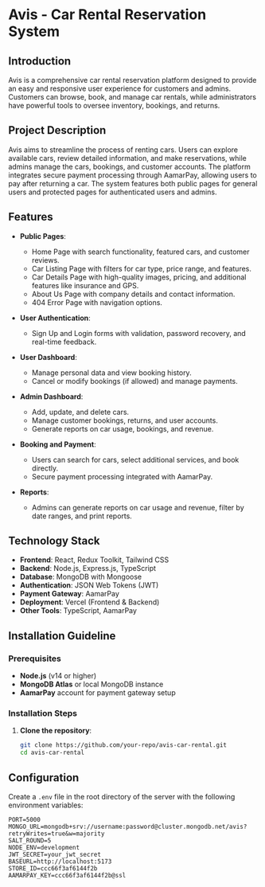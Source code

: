 # Avis - Car Rental Reservation System

## Introduction
Avis is a comprehensive car rental reservation platform designed to provide an easy and responsive user experience for customers and admins. Customers can browse, book, and manage car rentals, while administrators have powerful tools to oversee inventory, bookings, and returns.

## Project Description
Avis aims to streamline the process of renting cars. Users can explore available cars, review detailed information, and make reservations, while admins manage the cars, bookings, and customer accounts. The platform integrates secure payment processing through AamarPay, allowing users to pay after returning a car. The system features both public pages for general users and protected pages for authenticated users and admins.

## Features
- **Public Pages**:
  - Home Page with search functionality, featured cars, and customer reviews.
  - Car Listing Page with filters for car type, price range, and features.
  - Car Details Page with high-quality images, pricing, and additional features like insurance and GPS.
  - About Us Page with company details and contact information.
  - 404 Error Page with navigation options.

- **User Authentication**:
  - Sign Up and Login forms with validation, password recovery, and real-time feedback.

- **User Dashboard**:
  - Manage personal data and view booking history.
  - Cancel or modify bookings (if allowed) and manage payments.

- **Admin Dashboard**:
  - Add, update, and delete cars.
  - Manage customer bookings, returns, and user accounts.
  - Generate reports on car usage, bookings, and revenue.

- **Booking and Payment**:
  - Users can search for cars, select additional services, and book directly.
  - Secure payment processing integrated with AamarPay.

- **Reports**:
  - Admins can generate reports on car usage and revenue, filter by date ranges, and print reports.

## Technology Stack
- **Frontend**: React, Redux Toolkit, Tailwind CSS
- **Backend**: Node.js, Express.js, TypeScript
- **Database**: MongoDB with Mongoose
- **Authentication**: JSON Web Tokens (JWT)
- **Payment Gateway**: AamarPay
- **Deployment**: Vercel (Frontend & Backend)
- **Other Tools**: TypeScript, AamarPay

## Installation Guideline

### Prerequisites
- **Node.js** (v14 or higher)
- **MongoDB Atlas** or local MongoDB instance
- **AamarPay** account for payment gateway setup

### Installation Steps

1. **Clone the repository**:
   ```bash
   git clone https://github.com/your-repo/avis-car-rental.git
   cd avis-car-rental


## Configuration

Create a `.env` file in the root directory of the server with the following environment variables:

```env
PORT=5000
MONGO_URL=mongodb+srv://username:password@cluster.mongodb.net/avis?retryWrites=true&w=majority
SALT_ROUND=5
NODE_ENV=development
JWT_SECRET=your_jwt_secret
BASEURL=http://localhost:5173
STORE_ID=ccc66f3af6144f2b
AAMARPAY_KEY=ccc66f3af6144f2b@ssl


